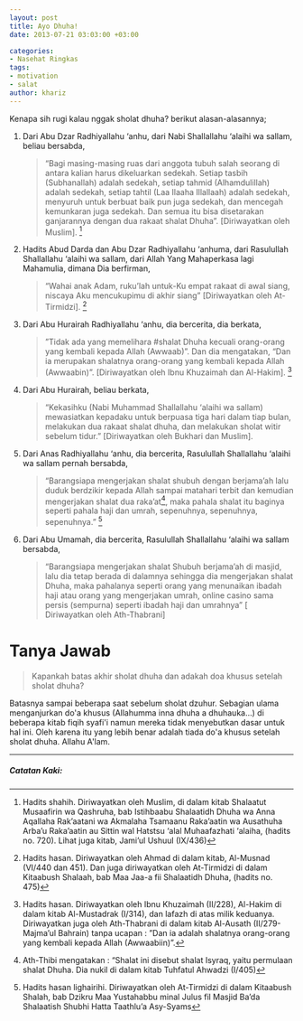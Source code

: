 ```yaml
---
layout: post
title: Ayo Dhuha!
date: 2013-07-21 03:03:00 +03:00

categories:
- Nasehat Ringkas
tags:
- motivation
- salat
author: khariz
---
```


Kenapa sih rugi kalau nggak sholat dhuha? berikut alasan-alasannya;

1. Dari Abu Dzar Radhiyallahu ‘anhu, dari Nabi Shallallahu ‘alaihi wa sallam, beliau bersabda,

   > “Bagi masing-masing ruas dari anggota tubuh salah seorang di antara kalian harus dikeluarkan sedekah. Setiap tasbih (Subhanallah) adalah sedekah, setiap tahmid (Alhamdulillah) adalah sedekah, setiap tahtil (Laa Ilaaha Illallaah) adalah sedekah, menyuruh untuk berbuat baik pun juga sedekah, dan mencegah kemunkaran juga sedekah. Dan semua itu bisa disetarakan ganjarannya dengan dua rakaat shalat Dhuha”. [Diriwayatkan oleh Muslim]. [^1]

   [^1]: Hadits shahih. Diriwayatkan oleh Muslim, di dalam kitab Shalaatut Musaafirin wa Qashruha, bab Istihbaabu Shalaatidh Dhuha wa Anna Aqallaha Rak’aatani wa Akmalaha Tsamaanu Raka’aatin wa Ausathuha Arba’u Raka’aatin au Sittin wal Hatstsu ‘alal Muhaafazhati ‘alaiha, (hadits no. 720). Lihat juga kitab, Jami’ul Ushuul (IX/436)

2. Hadits Abud Darda dan Abu Dzar Radhiyallahu ‘anhuma, dari Rasulullah Shallallahu ‘alaihi wa sallam, dari Allah Yang Mahaperkasa lagi Mahamulia, dimana Dia berfirman,

   > “Wahai anak Adam, ruku’lah untuk-Ku empat rakaat di awal siang, niscaya Aku mencukupimu di akhir siang” [Diriwayatkan oleh At-Tirmidzi]. [^2]

   [^2]: Hadits hasan. Diriwayatkan oleh Ahmad di dalam kitab, Al-Musnad (VI/440 dan 451). Dan juga diriwayatkan oleh At-Tirmidzi di dalam Kitaabush Shalaah, bab Maa Jaa-a fii Shalaatidh Dhuha, (hadits no. 475)

3. Dari Abu Hurairah Radhiyallahu ‘anhu, dia bercerita, dia berkata,

   > ”Tidak ada yang memelihara #shalat Dhuha kecuali orang-orang yang kembali kepada Allah (Awwaab)”. Dan dia mengatakan, “Dan ia merupakan shalatnya orang-orang yang kembali kepada Allah (Awwaabin)”. [Diriwayatkan oleh Ibnu Khuzaimah dan Al-Hakim]. [^3]

   [^3]: Hadits hasan. Diriwayatkan oleh Ibnu Khuzaimah (II/228), Al-Hakim di dalam kitab Al-Mustadrak (I/314), dan lafazh di atas milik keduanya. Diriwayatkan juga oleh Ath-Thabrani di dalam kitab Al-Ausath (II/279-Majma’ul Bahrain) tanpa ucapan : ”Dan ia adalah shalatnya orang-orang yang kembali kepada Allah (Awwaabiin)”.

4. Dari Abu Hurairah, beliau berkata,

   > “Kekasihku (Nabi Muhammad Shallallahu ‘alaihi wa sallam) mewasiatkan kepadaku untuk berpuasa tiga hari dalam tiap bulan, melakukan dua rakaat shalat dhuha, dan melakukan sholat witir sebelum tidur.” [Diriwayatkan oleh Bukhari dan Muslim].

5. Dari Anas Radhiyallahu ‘anhu, dia bercerita, Rasulullah Shallallahu ‘alaihi wa sallam pernah bersabda,

   > “Barangsiapa mengerjakan shalat shubuh dengan berjama’ah lalu duduk berdzikir kepada Allah sampai matahari terbit dan kemudian mengerjakan shalat dua raka’at[^4], maka pahala shalat itu baginya seperti pahala haji dan umrah, sepenuhnya, sepenuhnya, sepenuhnya.” [^5]

   [^4]: Ath-Thibi mengatakan : “Shalat ini disebut shalat Isyraq, yaitu permulaan shalat Dhuha. Dia nukil di dalam kitab Tuhfatul Ahwadzi (I/405)

   [^5]: Hadits hasan lighairihi. Diriwayatkan oleh At-Tirmidzi di dalam Kitaabush Shalah, bab Dzikru Maa Yustahabbu minal Julus fil Masjid Ba’da Shalaatish Shubhi Hatta Taathlu’a Asy-Syams

6. Dari Abu Umamah, dia bercerita, Rasulullah Shallallahu ‘alaihi wa sallam bersabda,

   > “Barangsiapa mengerjakan shalat Shubuh berjama’ah di masjid, lalu dia tetap berada di dalamnya sehingga dia mengerjakan shalat Dhuha, maka pahalanya seperti orang yang menunaikan ibadah haji atau orang yang mengerjakan umrah, online casino  sama persis (sempurna) seperti ibadah haji dan umrahnya” [ Diriwayatkan oleh Ath-Thabrani]

# Tanya Jawab
> Kapankah batas akhir sholat dhuha dan adakah doa khusus setelah sholat dhuha?

Batasnya sampai beberapa saat sebelum sholat dzuhur. Sebagian ulama menganjurkan do'a khusus (Allahumma inna dhuha a dhuhauka...) di beberapa kitab fiqih syafi'i namun mereka tidak menyebutkan dasar untuk hal ini. Oleh karena itu yang lebih benar adalah tiada do'a khusus setelah sholat dhuha. Allahu A'lam.


---

##### Catatan Kaki:

